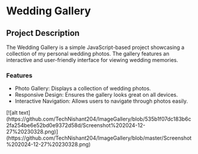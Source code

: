 <h1>Wedding Gallery</h1>

<h2>Project Description</h2>
<p></p>The Wedding Gallery is a simple JavaScript-based project showcasing a collection of my personal wedding photos. The gallery features an interactive and user-friendly interface for viewing wedding memories.</p>

<h3>Features</h3>
<ul>
  <li>Photo Gallery: Displays a collection of wedding photos.</li>

  <li>Responsive Design: Ensures the gallery looks great on all devices.</li>

<li>Interactive Navigation: Allows users to navigate through photos easily.</li>
</ul>
[![alt text](https://github.com/TechNishant204/ImageGallery/blob/535b1f07dc183b6c2fa254be6e52bd0e9372d58d/Screenshot%202024-12-27%20230328.png)](https://github.com/TechNishant204/ImageGallery/blob/master/Screenshot%202024-12-27%20230328.png)





